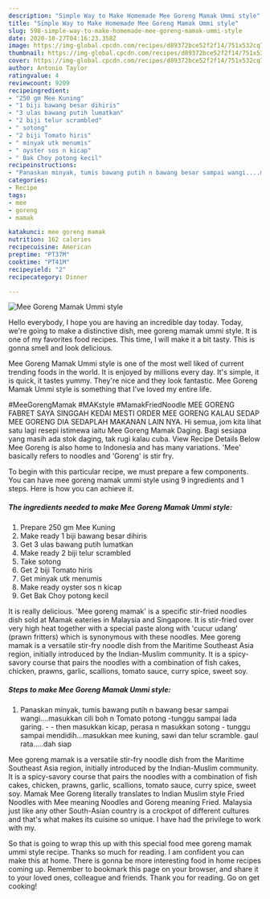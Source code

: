 ```yaml
---
description: "Simple Way to Make Homemade Mee Goreng Mamak Ummi style"
title: "Simple Way to Make Homemade Mee Goreng Mamak Ummi style"
slug: 598-simple-way-to-make-homemade-mee-goreng-mamak-ummi-style
date: 2020-10-27T04:16:23.358Z
image: https://img-global.cpcdn.com/recipes/d89372bce52f2f14/751x532cq70/mee-goreng-mamak-ummi-style-resipi-foto-utama.jpg
thumbnail: https://img-global.cpcdn.com/recipes/d89372bce52f2f14/751x532cq70/mee-goreng-mamak-ummi-style-resipi-foto-utama.jpg
cover: https://img-global.cpcdn.com/recipes/d89372bce52f2f14/751x532cq70/mee-goreng-mamak-ummi-style-resipi-foto-utama.jpg
author: Antonio Taylor
ratingvalue: 4
reviewcount: 9209
recipeingredient:
- "250 gm Mee Kuning"
- "1 biji bawang besar dihiris"
- "3 ulas bawang putih lumatkan"
- "2 biji telur scrambled"
- " sotong"
- "2 biji Tomato hiris"
- " minyak utk menumis"
- " oyster sos n kicap"
- " Bak Choy potong kecil"
recipeinstructions:
- "Panaskan minyak, tumis bawang putih n bawang besar sampai wangi....masukkan cili boh n Tomato potong -tunggu sampai lada garing.  then masukkan kicap, perasa n masukkan sotong tunggu sampai mendidih...masukkan mee kuning, sawi dan telur scramble. gaul rata.....dah siap"
categories:
- Recipe
tags:
- mee
- goreng
- mamak

katakunci: mee goreng mamak 
nutrition: 162 calories
recipecuisine: American
preptime: "PT37M"
cooktime: "PT41M"
recipeyield: "2"
recipecategory: Dinner

---
```



![Mee Goreng Mamak Ummi style](https://img-global.cpcdn.com/recipes/d89372bce52f2f14/751x532cq70/mee-goreng-mamak-ummi-style-resipi-foto-utama.jpg)

Hello everybody, I hope you are having an incredible day today. Today, we're going to make a distinctive dish, mee goreng mamak ummi style. It is one of my favorites food recipes. This time, I will make it a bit tasty. This is gonna smell and look delicious.

Mee Goreng Mamak Ummi style is one of the most well liked of current trending foods in the world. It is enjoyed by millions every day. It's simple, it is quick, it tastes yummy. They're nice and they look fantastic. Mee Goreng Mamak Ummi style is something that I've loved my entire life.

#MeeGorengMamak #MAKstyle #MamakFriedNoodle MEE GORENG FABRET SAYA SINGGAH KEDAI MESTI ORDER MEE GORENG KALAU SEDAP MEE GORENG DIA SEDAPLAH MAKANAN LAIN NYA. Hi semua, jom kita lihat satu lagi resepi istimewa iaitu Mee Goreng Mamak Daging. Bagi sesiapa yang masih ada stok daging, tak rugi kalau cuba. View Recipe Details Below Mee Goreng is also home to Indonesia and has many variations. &#39;Mee&#39; basically refers to noodles and &#39;Goreng&#39; is stir fry.


To begin with this particular recipe, we must prepare a few components. You can have mee goreng mamak ummi style using 9 ingredients and 1 steps. Here is how you can achieve it.

<!--inarticleads1-->

##### The ingredients needed to make Mee Goreng Mamak Ummi style:

1. Prepare 250 gm Mee Kuning
1. Make ready 1 biji bawang besar dihiris
1. Get 3 ulas bawang putih lumatkan
1. Make ready 2 biji telur scrambled
1. Take  sotong
1. Get 2 biji Tomato hiris
1. Get  minyak utk menumis
1. Make ready  oyster sos n kicap
1. Get  Bak Choy potong kecil


It is really delicious. &#39;Mee goreng mamak&#39; is a specific stir-fried noodles dish sold at Mamak eateries in Malaysia and Singapore. It is stir-fried over very high heat together with a special paste along with &#39;cucur udang&#39; (prawn fritters) which is synonymous with these noodles. Mee goreng mamak is a versatile stir-fry noodle dish from the Maritime Southeast Asia region, initially introduced by the Indian-Muslim community. It is a spicy-savory course that pairs the noodles with a combination of fish cakes, chicken, prawns, garlic, scallions, tomato sauce, curry spice, sweet soy. 

<!--inarticleads2-->

##### Steps to make Mee Goreng Mamak Ummi style:

1. Panaskan minyak, tumis bawang putih n bawang besar sampai wangi....masukkan cili boh n Tomato potong -tunggu sampai lada garing. -  - then masukkan kicap, perasa n masukkan sotong - tunggu sampai mendidih...masukkan mee kuning, sawi dan telur scramble. gaul rata.....dah siap


Mee goreng mamak is a versatile stir-fry noodle dish from the Maritime Southeast Asia region, initially introduced by the Indian-Muslim community. It is a spicy-savory course that pairs the noodles with a combination of fish cakes, chicken, prawns, garlic, scallions, tomato sauce, curry spice, sweet soy. Mamak Mee Goreng literally translates to Indian Muslim style Fried Noodles with Mee meaning Noodles and Goreng meaning Fried. Malaysia just like any other South-Asian country is a crockpot of different cultures and that&#39;s what makes its cuisine so unique. I have had the privilege to work with my. 

So that is going to wrap this up with this special food mee goreng mamak ummi style recipe. Thanks so much for reading. I am confident you can make this at home. There is gonna be more interesting food in home recipes coming up. Remember to bookmark this page on your browser, and share it to your loved ones, colleague and friends. Thank you for reading. Go on get cooking!
